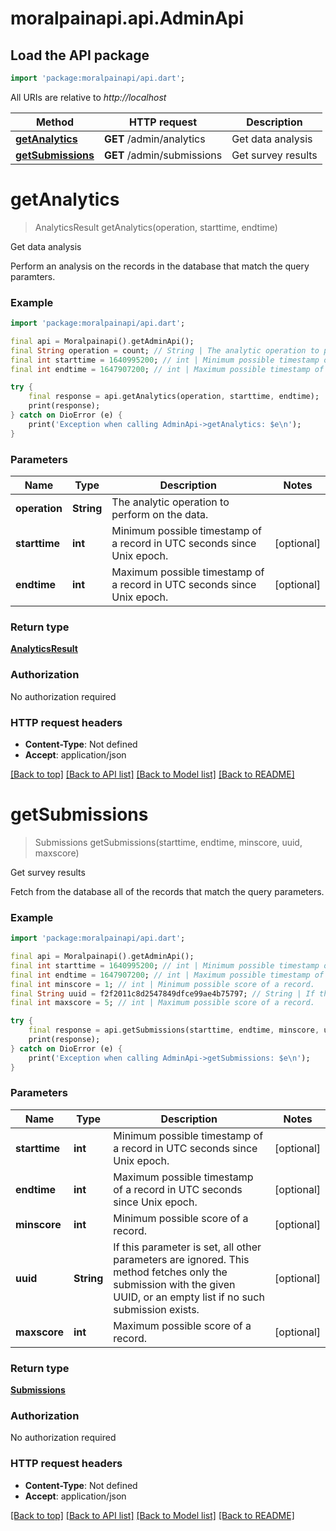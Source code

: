 # moralpainapi.api.AdminApi

## Load the API package
```dart
import 'package:moralpainapi/api.dart';
```

All URIs are relative to *http://localhost*

Method | HTTP request | Description
------------- | ------------- | -------------
[**getAnalytics**](AdminApi.md#getanalytics) | **GET** /admin/analytics | Get data analysis
[**getSubmissions**](AdminApi.md#getsubmissions) | **GET** /admin/submissions | Get survey results


# **getAnalytics**
> AnalyticsResult getAnalytics(operation, starttime, endtime)

Get data analysis

Perform an analysis on the records in the database that match the query paramters. 

### Example
```dart
import 'package:moralpainapi/api.dart';

final api = Moralpainapi().getAdminApi();
final String operation = count; // String | The analytic operation to perform on the data.
final int starttime = 1640995200; // int | Minimum possible timestamp of a record in UTC seconds since Unix epoch.
final int endtime = 1647907200; // int | Maximum possible timestamp of a record in UTC seconds since Unix epoch.

try {
    final response = api.getAnalytics(operation, starttime, endtime);
    print(response);
} catch on DioError (e) {
    print('Exception when calling AdminApi->getAnalytics: $e\n');
}
```

### Parameters

Name | Type | Description  | Notes
------------- | ------------- | ------------- | -------------
 **operation** | **String**| The analytic operation to perform on the data. | 
 **starttime** | **int**| Minimum possible timestamp of a record in UTC seconds since Unix epoch. | [optional] 
 **endtime** | **int**| Maximum possible timestamp of a record in UTC seconds since Unix epoch. | [optional] 

### Return type

[**AnalyticsResult**](AnalyticsResult.md)

### Authorization

No authorization required

### HTTP request headers

 - **Content-Type**: Not defined
 - **Accept**: application/json

[[Back to top]](#) [[Back to API list]](../README.md#documentation-for-api-endpoints) [[Back to Model list]](../README.md#documentation-for-models) [[Back to README]](../README.md)

# **getSubmissions**
> Submissions getSubmissions(starttime, endtime, minscore, uuid, maxscore)

Get survey results

Fetch from the database all of the records that match the query parameters. 

### Example
```dart
import 'package:moralpainapi/api.dart';

final api = Moralpainapi().getAdminApi();
final int starttime = 1640995200; // int | Minimum possible timestamp of a record in UTC seconds since Unix epoch.
final int endtime = 1647907200; // int | Maximum possible timestamp of a record in UTC seconds since Unix epoch.
final int minscore = 1; // int | Minimum possible score of a record.
final String uuid = f2f2011c8d2547849dfce99ae4b75797; // String | If this parameter is set, all other parameters are ignored. This method fetches  only the submission with the given UUID, or an empty list if no such submission  exists. 
final int maxscore = 5; // int | Maximum possible score of a record.

try {
    final response = api.getSubmissions(starttime, endtime, minscore, uuid, maxscore);
    print(response);
} catch on DioError (e) {
    print('Exception when calling AdminApi->getSubmissions: $e\n');
}
```

### Parameters

Name | Type | Description  | Notes
------------- | ------------- | ------------- | -------------
 **starttime** | **int**| Minimum possible timestamp of a record in UTC seconds since Unix epoch. | [optional] 
 **endtime** | **int**| Maximum possible timestamp of a record in UTC seconds since Unix epoch. | [optional] 
 **minscore** | **int**| Minimum possible score of a record. | [optional] 
 **uuid** | **String**| If this parameter is set, all other parameters are ignored. This method fetches  only the submission with the given UUID, or an empty list if no such submission  exists.  | [optional] 
 **maxscore** | **int**| Maximum possible score of a record. | [optional] 

### Return type

[**Submissions**](Submissions.md)

### Authorization

No authorization required

### HTTP request headers

 - **Content-Type**: Not defined
 - **Accept**: application/json

[[Back to top]](#) [[Back to API list]](../README.md#documentation-for-api-endpoints) [[Back to Model list]](../README.md#documentation-for-models) [[Back to README]](../README.md)

